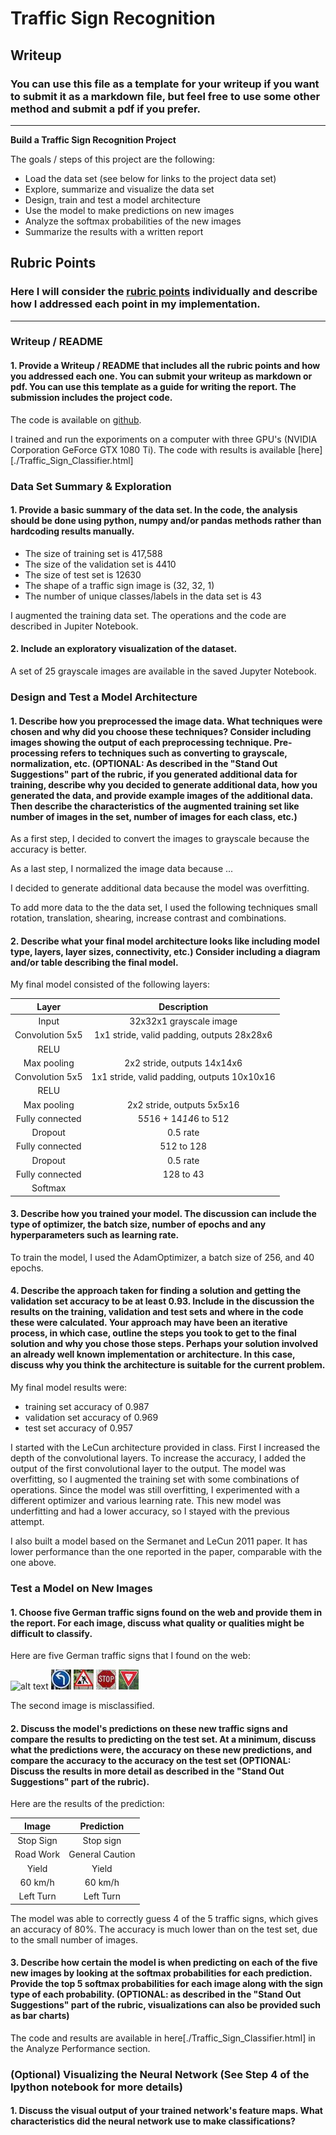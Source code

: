 # **Traffic Sign Recognition** 

## Writeup

### You can use this file as a template for your writeup if you want to submit it as a markdown file, but feel free to use some other method and submit a pdf if you prefer.

---

**Build a Traffic Sign Recognition Project**

The goals / steps of this project are the following:
* Load the data set (see below for links to the project data set)
* Explore, summarize and visualize the data set
* Design, train and test a model architecture
* Use the model to make predictions on new images
* Analyze the softmax probabilities of the new images
* Summarize the results with a written report


[//]: # (Image References)

[image1]: ./examples/visualization.jpg "Visualization"
[image2]: ./examples/grayscale.jpg "Grayscaling"
[image3]: ./examples/random_noise.jpg "Random Noise"
[image4]: ./test-images60_kmh.jpg "60km Speed Limit"
[image5]: ./test-images/left_turn.jpg "Left Turn"
[image6]: ./test-images/road_work.jpg "Road Work"
[image7]: ./test-images/stop_sign.jpg "Stop Sign"
[image8]: ./test-images/yield_sign.jpg "Yield Sign"

## Rubric Points
### Here I will consider the [rubric points](https://review.udacity.com/#!/rubrics/481/view) individually and describe how I addressed each point in my implementation.  

---
### Writeup / README

#### 1. Provide a Writeup / README that includes all the rubric points and how you addressed each one. You can submit your writeup as markdown or pdf. You can use this template as a guide for writing the report. The submission includes the project code.

The code is available on [github](https://github.com/ananevans/CarND-Traffic-Sign-Classifier-Project).

I trained and run the exporiments on a computer with three GPU's (NVIDIA Corporation GeForce GTX 1080 Ti). The code with results is available [here][./Traffic_Sign_Classifier.html]


### Data Set Summary & Exploration

#### 1. Provide a basic summary of the data set. In the code, the analysis should be done using python, numpy and/or pandas methods rather than hardcoding results manually.

* The size of training set is 417,588
* The size of the validation set is 4410
* The size of test set is 12630
* The shape of a traffic sign image is (32, 32, 1)
* The number of unique classes/labels in the data set is 43

I augmented the training data set. The operations and the code are described in Jupiter Notebook.

#### 2. Include an exploratory visualization of the dataset.

A set of 25 grayscale images are available in the saved Jupyter Notebook.

### Design and Test a Model Architecture

#### 1. Describe how you preprocessed the image data. What techniques were chosen and why did you choose these techniques? Consider including images showing the output of each preprocessing technique. Pre-processing refers to techniques such as converting to grayscale, normalization, etc. (OPTIONAL: As described in the "Stand Out Suggestions" part of the rubric, if you generated additional data for training, describe why you decided to generate additional data, how you generated the data, and provide example images of the additional data. Then describe the characteristics of the augmented training set like number of images in the set, number of images for each class, etc.)

As a first step, I decided to convert the images to grayscale because the accuracy is better.

As a last step, I normalized the image data because ...

I decided to generate additional data because the model was overfitting.

To add more data to the the data set, I used the following techniques small rotation, translation, shearing, increase contrast and combinations.


#### 2. Describe what your final model architecture looks like including model type, layers, layer sizes, connectivity, etc.) Consider including a diagram and/or table describing the final model.

My final model consisted of the following layers:

| Layer         		|     Description	        					| 
|:---------------------:|:---------------------------------------------:| 
| Input         		| 32x32x1 grayscale image   					| 
| Convolution 5x5     	| 1x1 stride, valid padding, outputs 28x28x6 	|
| RELU					|												|
| Max pooling		   	| 2x2 stride, outputs 14x14x6 					|
| Convolution 5x5	    | 1x1 stride, valid padding, outputs 10x10x16	|
| RELU					|												|
| Max pooling		   	| 2x2 stride, outputs 5x5x16 					|
| Fully connected		| 5*5*16 + 14*14*6 to 512        				|
| Dropout				| 0.5 rate     									|
| Fully connected		| 512 to 128        							|
| Dropout				| 0.5 rate     									|
| Fully connected		| 128 to 43         							|
| Softmax				|         										|


#### 3. Describe how you trained your model. The discussion can include the type of optimizer, the batch size, number of epochs and any hyperparameters such as learning rate.

To train the model, I used the AdamOptimizer, a batch size of 256, and 40 epochs.

#### 4. Describe the approach taken for finding a solution and getting the validation set accuracy to be at least 0.93. Include in the discussion the results on the training, validation and test sets and where in the code these were calculated. Your approach may have been an iterative process, in which case, outline the steps you took to get to the final solution and why you chose those steps. Perhaps your solution involved an already well known implementation or architecture. In this case, discuss why you think the architecture is suitable for the current problem.

My final model results were:
* training set accuracy of 0.987 
* validation set accuracy of 0.969 
* test set accuracy of 0.957

I started with the LeCun architecture provided in class. First I increased the depth of the convolutional layers. To increase the accuracy, I added the output of the first convolutional layer to the output. The model was overfitting, so I augmented the training set with some combinations of operations. Since the model was still overfitting, I experimented with a different optimizer and various learning rate. This new model was underfitting and had a lower accuracy, so I stayed with the previous attempt.

I also built a model based on the Sermanet and LeCun 2011 paper. It has lower performance than the one reported in the paper, comparable with the one above.

### Test a Model on New Images

#### 1. Choose five German traffic signs found on the web and provide them in the report. For each image, discuss what quality or qualities might be difficult to classify.

Here are five German traffic signs that I found on the web:

![alt text][image4] ![alt text][image5] ![alt text][image6] 
![alt text][image7] ![alt text][image8]

The second image is misclassified.

#### 2. Discuss the model's predictions on these new traffic signs and compare the results to predicting on the test set. At a minimum, discuss what the predictions were, the accuracy on these new predictions, and compare the accuracy to the accuracy on the test set (OPTIONAL: Discuss the results in more detail as described in the "Stand Out Suggestions" part of the rubric).

Here are the results of the prediction:

| Image			        |     Prediction	        					| 
|:---------------------:|:---------------------------------------------:| 
| Stop Sign      		| Stop sign   									| 
| Road Work     		| General Caution 								|
| Yield					| Yield											|
| 60 km/h	      		| 60 km/h						 				|
| Left Turn				| Left Turn      								|


The model was able to correctly guess 4 of the 5 traffic signs, which gives an accuracy of 80%. The accuracy is much lower than on the test set, due to the small number of images.

#### 3. Describe how certain the model is when predicting on each of the five new images by looking at the softmax probabilities for each prediction. Provide the top 5 softmax probabilities for each image along with the sign type of each probability. (OPTIONAL: as described in the "Stand Out Suggestions" part of the rubric, visualizations can also be provided such as bar charts)

The code and results are available in here[./Traffic_Sign_Classifier.html] in the Analyze Performance section.

### (Optional) Visualizing the Neural Network (See Step 4 of the Ipython notebook for more details)
#### 1. Discuss the visual output of your trained network's feature maps. What characteristics did the neural network use to make classifications?


